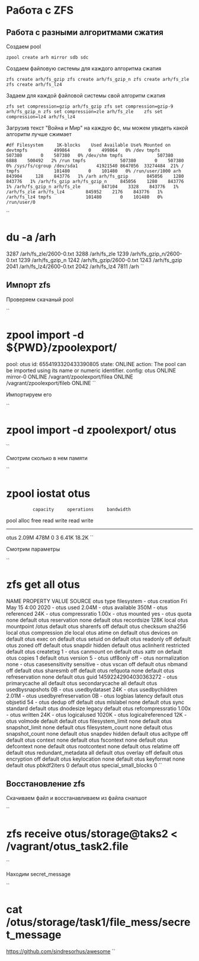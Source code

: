 # Работа с ZFS

## Работа с разными алгоритмами сжатия

Создаем pool

``
zpool create arh mirror sdb sdc
``

Создаем файловую системы для каждого алгоритма сжатия

``
zfs create arh/fs_gzip
zfs create arh/fs_gzip_n
zfs create arh/fs_zle   
zfs create arh/fs_lz4
``

Задаем для каждой файловой системы свой алгоритм сжатия

``
zfs set compression=gzip arh/fs_gzip
zfs set compression=gzip-9 arh/fs_gzip_n
zfs set compression=zle arh/fs_zle   
zfs set compression=lz4 arh/fs_lz4
``

Загрузив текст "Война и Мир" на каждую фс, мы можем увидеть какой алгоритм лучше сжимает

``
#df
Filesystem     1K-blocks    Used Available Use% Mounted on
devtmpfs          499864       0    499864   0% /dev
tmpfs             507380       0    507380   0% /dev/shm
tmpfs             507380    6888    500492   2% /run
tmpfs             507380       0    507380   0% /sys/fs/cgroup
/dev/sda1       41921540 8647056  33274484  21% /
tmpfs             101480       0    101480   0% /run/user/1000
arh               843904     128    843776   1% /arh
arh/fs_gzip       845056    1280    843776   1% /arh/fs_gzip
arh/fs_gzip_n     845056    1280    843776   1% /arh/fs_gzip_n
arh/fs_zle        847104    3328    843776   1% /arh/fs_zle
arh/fs_lz4        845952    2176    843776   1% /arh/fs_lz4
tmpfs             101480       0    101480   0% /run/user/0
``

``
# du -a /arh
3287	/arh/fs_zle/2600-0.txt
3288	/arh/fs_zle
1239	/arh/fs_gzip_n/2600-0.txt
1239	/arh/fs_gzip_n
1242	/arh/fs_gzip/2600-0.txt
1243	/arh/fs_gzip
2041	/arh/fs_lz4/2600-0.txt
2042	/arh/fs_lz4
7811	/arh
``

## Импорт zfs

Проверяем скачаный pool

``
# zpool import -d ${PWD}/zpoolexport/       
   pool: otus
     id: 6554193320433390805
  state: ONLINE
 action: The pool can be imported using its name or numeric identifier.
 config:
	otus                            ONLINE
	  mirror-0                      ONLINE
	    /vagrant/zpoolexport/filea  ONLINE
	    /vagrant/zpoolexport/fileb  ONLINE
``

Импортируем его

``
# zpool import -d zpoolexport/ otus
``

Смотрим сколько в нем памяти

``
# zpool iostat otus
              capacity     operations     bandwidth 
pool        alloc   free   read  write   read  write
----------  -----  -----  -----  -----  -----  -----
otus        2.09M   478M      0      3  6.41K  18.2K
``

Смотрим параметры

``
# zfs get all otus
NAME  PROPERTY              VALUE                  SOURCE
otus  type                  filesystem             -
otus  creation              Fri May 15  4:00 2020  -
otus  used                  2.04M                  -
otus  available             350M                   -
otus  referenced            24K                    -
otus  compressratio         1.00x                  -
otus  mounted               yes                    -
otus  quota                 none                   default
otus  reservation           none                   default
otus  recordsize            128K                   local
otus  mountpoint            /otus                  default
otus  sharenfs              off                    default
otus  checksum              sha256                 local
otus  compression           zle                    local
otus  atime                 on                     default
otus  devices               on                     default
otus  exec                  on                     default
otus  setuid                on                     default
otus  readonly              off                    default
otus  zoned                 off                    default
otus  snapdir               hidden                 default
otus  aclinherit            restricted             default
otus  createtxg             1                      -
otus  canmount              on                     default
otus  xattr                 on                     default
otus  copies                1                      default
otus  version               5                      -
otus  utf8only              off                    -
otus  normalization         none                   -
otus  casesensitivity       sensitive              -
otus  vscan                 off                    default
otus  nbmand                off                    default
otus  sharesmb              off                    default
otus  refquota              none                   default
otus  refreservation        none                   default
otus  guid                  14592242904030363272   -
otus  primarycache          all                    default
otus  secondarycache        all                    default
otus  usedbysnapshots       0B                     -
otus  usedbydataset         24K                    -
otus  usedbychildren        2.01M                  -
otus  usedbyrefreservation  0B                     -
otus  logbias               latency                default
otus  objsetid              54                     -
otus  dedup                 off                    default
otus  mlslabel              none                   default
otus  sync                  standard               default
otus  dnodesize             legacy                 default
otus  refcompressratio      1.00x                  -
otus  written               24K                    -
otus  logicalused           1020K                  -
otus  logicalreferenced     12K                    -
otus  volmode               default                default
otus  filesystem_limit      none                   default
otus  snapshot_limit        none                   default
otus  filesystem_count      none                   default
otus  snapshot_count        none                   default
otus  snapdev               hidden                 default
otus  acltype               off                    default
otus  context               none                   default
otus  fscontext             none                   default
otus  defcontext            none                   default
otus  rootcontext           none                   default
otus  relatime              off                    default
otus  redundant_metadata    all                    default
otus  overlay               off                    default
otus  encryption            off                    default
otus  keylocation           none                   default
otus  keyformat             none                   default
otus  pbkdf2iters           0                      default
otus  special_small_blocks  0 
``

## Восстановление zfs

Скачиваем файл и восстанавливаем из файла снапшот

``
# zfs receive otus/storage@taks2 < /vagrant/otus_task2.file
``

Находим secret_message

``
# cat /otus/storage/task1/file_mess/secret_message
https://github.com/sindresorhus/awesome
``